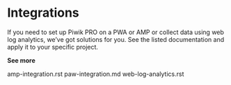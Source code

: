 # Integrations

If you need to set up Piwik PRO on a PWA or AMP or collect data using
web log analytics, we’ve got solutions for you. See the listed
documentation and apply it to your specific project.

**See more**

<div class="toctree" data-maxdepth="1">

amp-integration.rst paw-integration.md web-log-analytics.rst

</div>
